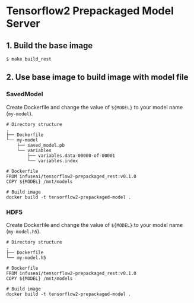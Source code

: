 # Tensorflow2 Prepackaged Model Server

## 1. Build the base image

```
$ make build_rest
```

## 2. Use base image to build image with model file

### SavedModel
Create Dockerfile and change the value of `${MODEL}` to your model name (`my-model`).
```
# Directory structure
.
├── Dockerfile
└── my-model
    ├── saved_model.pb
    └── variables
        ├── variables.data-00000-of-00001
        └── variables.index
```
```
# Dockerfile
FROM infuseai/tensorflow2-prepackaged_rest:v0.1.0
COPY ${MODEL} /mnt/models
```
```
# Build image
docker build -t tensorflow2-prepackaged-model .
```

### HDF5
Create Dockerfile and change the value of `${MODEL}` to your model name (`my-model.h5`).
```
# Directory structure
.
├── Dockerfile
└── my-model.h5
```
```
# Dockerfile
FROM infuseai/tensorflow2-prepackaged_rest:v0.1.0
COPY ${MODEL} /mnt/models
```
```
# Build image
docker build -t tensorflow2-prepackaged-model .
```

